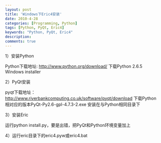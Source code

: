 ```yaml
---
layout: post
title: 'Windows下Eric4安装'
date: 2010-4-28
categories: [Programming, Python]
tags: [Python, PyQt, Eric4]
keywords: "Python, PyQt, Eric4"
description: 
comments: true
---
```



1）安装Python

 Python下载地址: http://www.python.org/download/
 下载Python 2.6.5 Windows installer

2）PyQt安装

 pyqt下载地址：http://www.riverbankcomputing.co.uk/software/pyqt/download
 下载Python相对应的版本PyQt-Py2.6-gpl-4.7.3-2.exe
 安装在与Python相同目录下

3）安装Eric

 运行python install.py，要是出错，把PyQt和Python环境变量加上

4）运行eric目录下的eric4.pyw或eric4.bat

